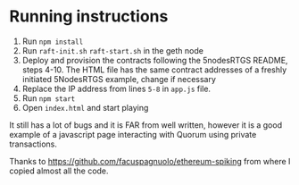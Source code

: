 
# Running instructions
1. Run `npm install`
2. Run `raft-init.sh` `raft-start.sh` in the geth node
3. Deploy and provision the contracts following the 5nodesRTGS README, steps 4-10. The HTML file has the same contract addresses of a freshly initiated 5NodesRTGS example, change if necessary
4. Replace the IP address from lines `5-8` in `app.js` file. 
5. Run `npm start`
6. Open `index.html` and start playing

It still has a lot of bugs and it is FAR from well written, however it is a good example of a javascript page interacting with Quorum using private transactions.

Thanks to https://github.com/facuspagnuolo/ethereum-spiking from where I copied almost all the code.
